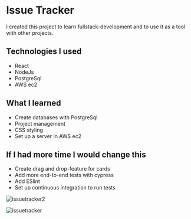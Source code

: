 # Issue Tracker

I created this project to learn fullstack-development and to use it as a tool with other projects.

## Technologies I used

* React
* NodeJs
* PostgreSql
* AWS ec2

## What I learned

* Create databases with PostgreSql
* Project management
* CSS styling
* Set up a server in AWS ec2

## If I had more time I would change this

* Create drag and drop-feature for cards
* Add more end-to-end tests with cypress
* Add ESlint
* Set up continuous integration to run tests


![issuetracker2](https://user-images.githubusercontent.com/51227125/124939560-e2426500-e011-11eb-9cb9-30d44a832f14.png)

![issuetracker](https://user-images.githubusercontent.com/51227125/124939720-07cf6e80-e012-11eb-97bd-3442903b259a.png)
